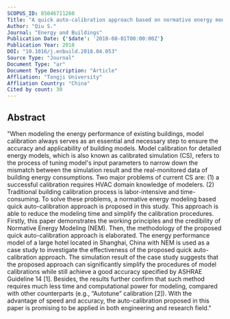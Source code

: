 ```yaml
---
SCOPUS_ID: 85046711260
Title: "A quick auto-calibration approach based on normative energy models"
Author: "Qiu S."
Journal: "Energy and Buildings"
Publication Date: {'$date': '2018-08-01T00:00:00Z'}
Publication Year: 2018
DOI: "10.1016/j.enbuild.2018.04.053"
Source Type: "Journal"
Document Type: "ar"
Document Type Description: "Article"
Affliation: "Tongji University"
Affliation Country: "China"
Cited by count: 30
---
```


## Abstract
"When modeling the energy performance of existing buildings, model calibration always serves as an essential and necessary step to ensure the accuracy and applicability of building models. Model calibration for detailed energy models, which is also known as calibrated simulation (CS), refers to the process of tuning model's input parameters to narrow down the mismatch between the simulation result and the real-monitored data of building energy consumptions. Two major problems of current CS are: (1) a successful calibration requires HVAC domain knowledge of modelers. (2) Traditional building calibration process is labor-intensive and time-consuming. To solve these problems, a normative energy modeling based quick auto-calibration approach is proposed in this study. This approach is able to reduce the modeling time and simplify the calibration procedures. Firstly, this paper demonstrates the working principles and the credibility of Normative Energy Modeling (NEM). Then, the methodology of the proposed quick auto-calibration approach is elaborated. The energy performance model of a large hotel located in Shanghai, China with NEM is used as a case study to investigate the effectiveness of the proposed quick auto-calibration approach. The simulation result of the case study suggests that the proposed approach can significantly simplify the procedures of model calibrations while still achieve a good accuracy specified by ASHRAE Guideline 14 [1]. Besides, the results further confirm that such method requires much less time and computational power for modeling, compared with other counterparts (e.g., “Autotune” calibration [2]). With the advantage of speed and accuracy, the auto-calibration proposed in this paper is promising to be applied in both engineering and research field."
